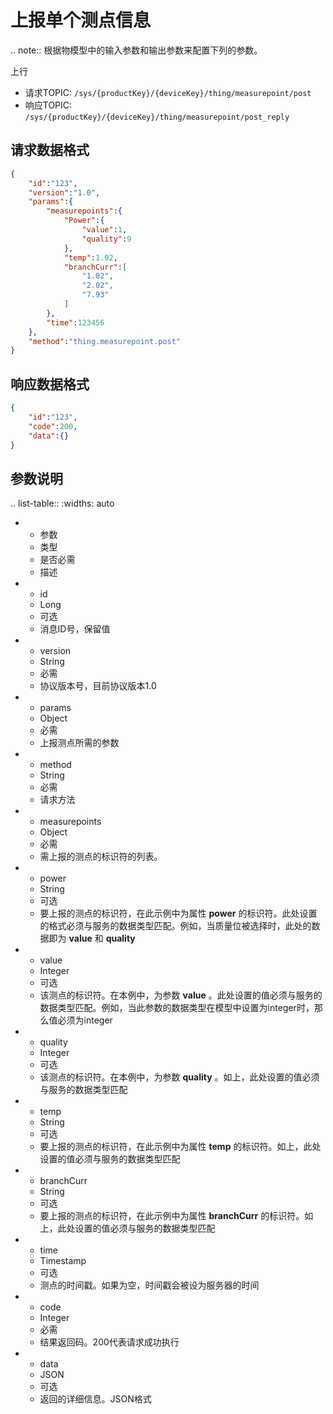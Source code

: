 # 上报单个测点信息

.. note:: 根据物模型中的输入参数和输出参数来配置下列的参数。

上行
- 请求TOPIC: `/sys/{productKey}/{deviceKey}/thing/measurepoint/post`
- 响应TOPIC: `/sys/{productKey}/{deviceKey}/thing/measurepoint/post_reply`

## 请求数据格式

``` json
{
    "id":"123",
    "version":"1.0",
    "params":{
        "measurepoints":{
            "Power":{
                "value":1,
                "quality":9
            },
            "temp":1.02,
            "branchCurr":[
                "1.02",
                "2.02",
                "7.93"
            ]
        },
        "time":123456
    },
    "method":"thing.measurepoint.post"
}
```

## 响应数据格式

``` json
{
    "id":"123",
    "code":200,
    "data":{}
}
```

## 参数说明

.. list-table::
   :widths: auto

   * - 参数
     - 类型
     - 是否必需
     - 描述
   * - id
     - Long
     - 可选
     - 消息ID号，保留值
   * - version
     - String
     - 必需
     - 协议版本号，目前协议版本1.0
   * - params
     - Object
     - 必需
     - 上报测点所需的参数
   * - method
     - String
     - 必需
     - 请求方法
   * - measurepoints
     - Object
     - 必需
     - 需上报的测点的标识符的列表。
   * - power
     - String
     - 可选
     - 要上报的测点的标识符，在此示例中为属性 **power** 的标识符。此处设置的格式必须与服务的数据类型匹配。例如，当质量位被选择时，此处的数据即为 **value** 和 **quality**
   * - value
     - Integer
     - 可选
     - 该测点的标识符。在本例中，为参数 **value** 。此处设置的值必须与服务的数据类型匹配。例如，当此参数的数据类型在模型中设置为integer时，那么值必须为integer
   * - quality
     - Integer
     - 可选
     - 该测点的标识符。在本例中，为参数 **quality** 。如上，此处设置的值必须与服务的数据类型匹配
   * - temp
     - String
     - 可选
     - 要上报的测点的标识符，在此示例中为属性 **temp** 的标识符。如上，此处设置的值必须与服务的数据类型匹配
   * - branchCurr
     - String
     - 可选
     - 要上报的测点的标识符，在此示例中为属性 **branchCurr** 的标识符。如上，此处设置的值必须与服务的数据类型匹配
   * - time
     - Timestamp
     - 可选
     - 测点的时间戳。如果为空，时间戳会被设为服务器的时间
   * - code
     - Integer
     - 必需
     - 结果返回码。200代表请求成功执行
   * - data
     - JSON
     - 可选
     - 返回的详细信息。JSON格式


<!--end-->
